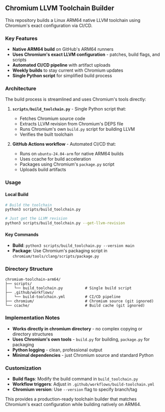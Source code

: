 ## Chromium LLVM Toolchain Builder

This repository builds a Linux ARM64 native LLVM toolchain using Chromium's exact configuration via CI/CD.

### Key Features

- **Native ARM64 build** on GitHub's ARM64 runners
- **Uses Chromium's exact LLVM configuration** - patches, build flags, and scripts
- **Automated CI/CD pipeline** with artifact uploads
- **Weekly builds** to stay current with Chromium updates
- **Single Python script** for simplified build process

### Architecture

The build process is streamlined and uses Chromium's tools directly:

1. **`scripts/build_toolchain.py`** - Single Python script that:
   - Fetches Chromium source code
   - Extracts LLVM revision from Chromium's DEPS file
   - Runs Chromium's own `build.py` script for building LLVM
   - Verifies the built toolchain

2. **GitHub Actions workflow** - Automated CI/CD that:
   - Runs on `ubuntu-24.04-arm` for native ARM64 builds
   - Uses ccache for build acceleration
   - Packages using Chromium's `package.py` script
   - Uploads build artifacts

### Usage

#### Local Build
```bash
# Build the toolchain
python3 scripts/build_toolchain.py

# Just get the LLVM revision
python3 scripts/build_toolchain.py --get-llvm-revision
```

#### Key Commands
- **Build**: `python3 scripts/build_toolchain.py --version main`
- **Package**: Use Chromium's packaging script in `chromium/tools/clang/scripts/package.py`

### Directory Structure

```
chromium-toolchain-arm64/
├── scripts/
│   └── build_toolchain.py          # Single build script
├── .github/workflows/
│   └── build-toolchain.yml         # CI/CD pipeline
├── chromium/                       # Chromium source (git ignored)
└── ccache/                         # Build cache (git ignored)
```

### Implementation Notes

- **Works directly in chromium directory** - no complex copying or directory structures
- **Uses Chromium's own tools** - `build.py` for building, `package.py` for packaging
- **Python logging** - clean, professional output
- **Minimal dependencies** - just Chromium source and standard Python

### Customization

- **Build flags**: Modify the build command in `build_toolchain.py`
- **Workflow triggers**: Adjust in `.github/workflows/build-toolchain.yml` 
- **Chromium version**: Use `--version` flag to specify branch/tag

This provides a production-ready toolchain builder that matches Chromium's exact configuration while building natively on ARM64.